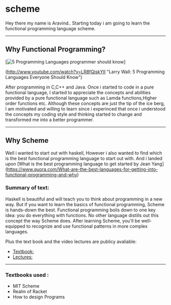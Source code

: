 # scheme
Hey there my name is Aravind..
Starting today i am going to learn the functional programming language scheme.

----
## Why Functional Programming?






[![5 Programming Languages programmer should know](http://img.youtube.com/vi/LR8fQiskYII/0.jpg)]

(http://www.youtube.com/watch?v=LR8fQiskYII "Larry Wall: 5 Programming Languages Everyone Should Know")

After programming in C,C++ and Java.
Once i started to code in a pure functional language, 
I started to appreciate the concepts and abilities provided by a pure functional language such as Lamda functions,Higher order functions etc.
Although these concepts are just the tip of the ice berg, I am motivated and willing to learn since i experinced that once i understood the concepts my coding style and thinking started to change and transformed me into a better programmer.

----
## Why Scheme

Well i wanted to start out with haskell,
However i also wanted to find which is the best functional programming language to start out with.
And i landed upon 
[What is the best programming language to get started by Jean Yang]
(https://www.quora.com/What-are-the-best-languages-for-getting-into-functional-programming-and-why)

### Summary of text:
Haskell is beautiful and will teach you to think about programming in a new way.
But if you want to learn the basics of functional programming, Scheme is hands-down the best.
Functional programming boils down to one key idea: you do everything with functions. 
No other language distills out this concept the way Scheme does. 
After learning Scheme, you'll be well-equipped to recognize and use functional patterns in more complex languages. 


Plus the text book and the video lectures are publicy avaliable:
- [Textbook:](https://mitpress.mit.edu/sicp/full-text/book/book.html)
- [Lectures:](https://ocw.mit.edu/courses/electrical-engineering-and-computer-science/6-001-structure-and-interpretation-of-computer-programs-spring-2005/video-lectures/)

---- 
### Textbooks used :
- MIT Scheme
- Realm of Racket
- How to design Programs

